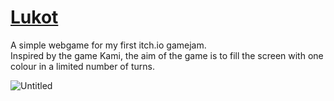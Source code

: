 # [Lukot](https://elliot-mb.github.io/Lukot/)
A simple webgame for my first itch.io gamejam.\
Inspired by the game Kami, the aim of the game is to fill the screen with one colour in a limited number of turns.

![Untitled](https://user-images.githubusercontent.com/45922387/124523813-86e55c80-ddf0-11eb-999d-77cce6f3e5ae.png)

